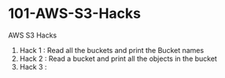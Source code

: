 101-AWS-S3-Hacks
================

AWS S3 Hacks

1. Hack 1 : Read all the buckets and print the Bucket names
2. Hack 2 : Read a bucket and print all the objects in the bucket
3. Hack 3 :
